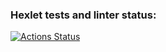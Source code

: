 ### Hexlet tests and linter status:
[![Actions Status](https://github.com/danism76/qa-engineer-project-85/actions/workflows/hexlet-check.yml/badge.svg)](https://github.com/danism76/qa-engineer-project-85/actions)